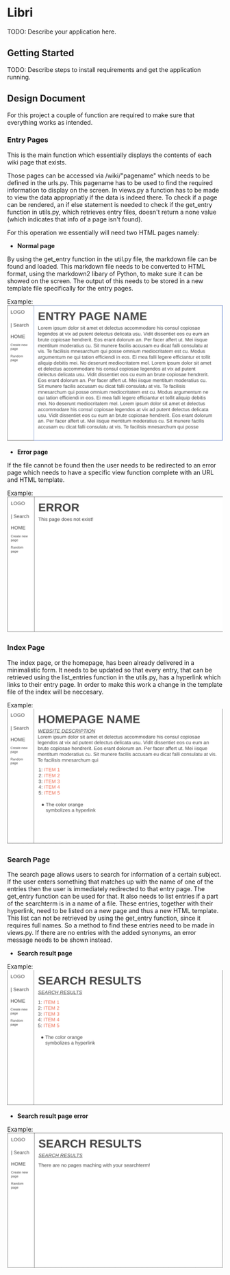 # Libri

TODO: Describe your application here.


## Getting Started

TODO: Describe steps to install requirements and get the application running.


## Design Document

For this project a couple of function are required to make sure that everything works as intended.

### Entry Pages
This is the main function which essentially displays the contents of each wiki page that exists.

Those pages can be accessed via /wiki/"pagename" which needs to be defined in the urls.py. This pagename has to be used to find the required information to display on the screen. In views.py a function has to be made to view the data appropriatly if the data is indeed there. To check if a page can be rendered, an if else statement is needed to check if the get_entry function in utils.py, which retrieves entry files, doesn't return a none value (which indicates that info of a page isn't found).

For this operation we essentially will need two HTML pages namely:
* **Normal page**

By using the get_entry function in the util.py file, the markdown file can be found and loaded. 
This markdown file needs to be converted to HTML format, using the markdown2 libary of Python, to make sure it can be showed on the screen. The output of this needs to be stored in a new template file specifically for the entry pages.

Example:
![Normal Page Example](sketches/normal_page.png)

* **Error page**

If the file cannot be found then the user needs to be redirected to an error page which needs to have a specific view function complete with an URL and HTML template.

Example:
![Error Page Example](sketches/error_page.png)

### Index Page

The index page, or the homepage, has been already delivered in a minimalistic form.
It needs to be updated so that every entry, that can be retrieved using the list_entries function in the utils.py, has a hyperlink which links to their entry page. In order to make this work a change in the template file of the index will be neccesary.

Example:
![Index Page Example](sketches/index_page.png)

### Search Page

The search page allows users to search for information of a certain subject. If the user enters something that matches up with the name of one of the entries then the user is immediately redirected to that entry page. The get_entry function can be used for that. 
It also needs to list entries if a part of the searchterm is in a name of a file. These entries, together with their hyperlink, need to be listed on a new page and thus a new HTML template. This list can not be retrieved by using the get_entry function, since it requires full names. So a method to find these entries need to be made in views.py. If there are no entries with the added synonyms, an error message needs to be shown instead.

* **Search result page**

Example:
![Search Page Example](sketches/search_page.png)

* **Search result page error**

Example:
![Search Page Error Example](sketches/search_page_error.png)


